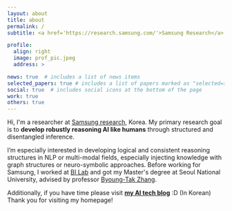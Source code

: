 ```yaml
---
layout: about
title: about
permalink: /
subtitle: <a href='https://research.samsung.com/'>Samsung Research</a> <br> rubyrang2@snu.ac.kr

profile:
  align: right
  image: prof_pic.jpeg
  address: >

news: true  # includes a list of news items
selected_papers: true # includes a list of papers marked as "selected={true}"
social: true  # includes social icons at the bottom of the page
work: true
others: true
---
```


Hi, I'm a researcher at <a href="https://research.samsung.com/">Samsung research</a>, Korea.
My primary research goal is to <b>develop robustly reasoning AI like humans</b> through structured and disentangled inference.

I’m especially interested in developing logical and consistent reasoning structures in NLP or multi-modal fields, especially injecting knowledge with graph structures or neuro-symbolic approaches.
Before working for Samsung, I worked at <a href="https://bi.snu.ac.kr/">BI Lab</a> and got my Master's degree at Seoul National University, 
advised by professor <a href="https://bi.snu.ac.kr/~btzhang/">Byoung-Tak Zhang</a>.

Additionally, if you have time please visit <b><a href="https://ahjeong.tistory.com">my AI tech blog</a></b> :D (In Korean) <br>
Thank you for visiting my homepage!
